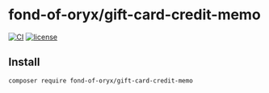 # fond-of-oryx/gift-card-credit-memo
[![CI](https://github.com/fond-of-oryx/gift-card-credit-memo/actions/workflows/main.yml/badge.svg)](https://github.com/fond-of-oryx/gift-card-credit-memo/actions/workflows/main.yml)
[![license](https://img.shields.io/github/license/mashape/apistatus.svg)](https://packagist.org/packages/fond-of-oryx/gift-card-credit-memo)

## Install

```
composer require fond-of-oryx/gift-card-credit-memo
```
